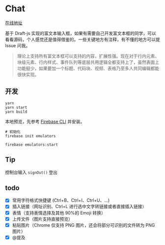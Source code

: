 # Chat

[在线地址](https://chat.jaceyi.com/)

基于 Draft-js 实现的富文本输入框，如果有需要自己开发富文本框的同学，可以看看源码，个人感觉还是值得借鉴的。一些关键地方有注释，有不懂的地方可以提 Issue 问我。

> 理论上支持所有富文本框可以支持的内容，扩展性强。现在对于行内元素、块级元素、行内样式、事件队列等底层共用逻辑全都支持上了，虽然表面上功能挺少，如果要加一个标题、代码块、视频、表格乃至多人共同编辑都能很快实现。

## 开发

```shell
yarn
yarn start
yarn build
```

本地预览，先参考 [Firebase CLI](https://firebase.google.com/docs/cli?authuser=0#install_the_firebase_cli) 并安装。

```shell
# 初始化
firebase init emulators

firebase emulators:start
```

## Tip

控制台输入 `signOut()` 登出

## todo

- [x] 常用字符格式快捷键 (Ctrl+B、Ctrl+I、Ctrl+U、...)
- [x] 插入链接（网址识别、Ctrl+L 进行选中文字转链接或者直接插入链接）
- [x] 表情（支持表情选择及其他 90%的 Emoji 转换）
- [x] 上传文件（图片支持直接预览）
- [x] 粘贴图片（Chrome 仅支持 PNG 图片，还会将部分可识别的文件转为 PNG 图片）
- [x] @提及
